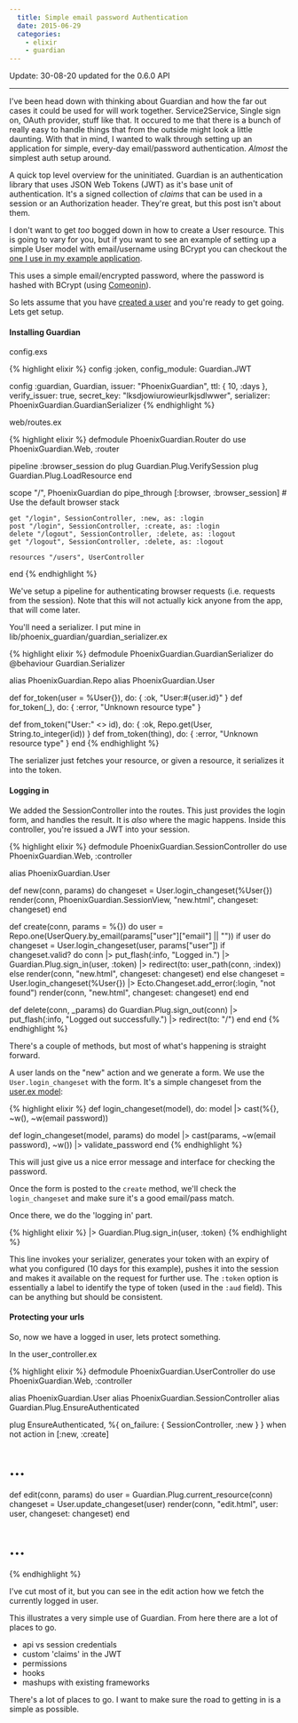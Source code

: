 ```yaml
---
  title: Simple email password Authentication
  date: 2015-06-29
  categories:
    - elixir
    - guardian
---
```


Update: 30-08-20 updated for the 0.6.0 API

--------------------------------------------------------

I've been head down with thinking about Guardian and how the far out cases it
could be used for will work together. Service2Service, Single sign on, OAuth
provider, stuff like that. It occured to me that there is a bunch of really easy
to handle things that from the outside might look a little daunting. With that
in mind, I wanted to walk through setting up an application for simple,
every-day email/password authentication. _Almost_ the simplest auth setup
around.

A quick top level overview for the uninitiated. Guardian is an authentication
library that uses JSON Web Tokens (JWT) as it's base unit of authentication.
It's a signed collection of _claims_ that can be used in a session or an
Authorization header. They're great, but this post isn't about them.

I don't want to get _too_ bogged down in how to create a User resource. This is
going to vary for you, but if you want to see an example of setting up a simple
User model with email/username using BCrypt you can checkout the [one I use in my example application](https://github.com/hassox/phoenix_guardian/blob/master/web/models/user.ex).

This uses a simple email/encrypted password, where the password is hashed with
BCrypt (using
[Comeonin](https://github.com/elixircnx/comeoni://github.com/elixircnx/comeonin)).

So lets assume that you have [created a
user](https://github.com/hassox/phoenix_guardian/blob/master/web/controllers/user_controller.ex) and you're ready to get going. Lets get setup.

#### Installing Guardian

config.exs

{% highlight elixir %}
config :joken, config_module: Guardian.JWT

config :guardian, Guardian,
      issuer: "PhoenixGuardian",
      ttl: { 10, :days },
      verify_issuer: true,
      secret_key: "lksdjowiurowieurlkjsdlwwer",
      serializer: PhoenixGuardian.GuardianSerializer
{% endhighlight %}

web/routes.ex

{% highlight elixir %}
defmodule PhoenixGuardian.Router do
  use PhoenixGuardian.Web, :router

  pipeline :browser_session do
    plug Guardian.Plug.VerifySession
    plug Guardian.Plug.LoadResource
  end

  scope "/", PhoenixGuardian do
    pipe_through [:browser, :browser_session] # Use the default browser stack

    get "/login", SessionController, :new, as: :login
    post "/login", SessionController, :create, as: :login
    delete "/logout", SessionController, :delete, as: :logout
    get "/logout", SessionController, :delete, as: :logout

    resources "/users", UserController
  end
{% endhighlight %}

We've setup a pipeline for authenticating browser requests (i.e. requests from
the session). Note that this will not actually kick anyone from the app, that
will come later.

You'll need a serializer. I put mine in lib/phoenix\_guardian/guardian\_serializer.ex

{% highlight elixir %}
defmodule PhoenixGuardian.GuardianSerializer do
  @behaviour Guardian.Serializer

  alias PhoenixGuardian.Repo
  alias PhoenixGuardian.User

  def for_token(user = %User{}), do: { :ok, "User:#{user.id}" }
  def for_token(_), do: { :error, "Unknown resource type" }

  def from_token("User:" <> id), do: { :ok, Repo.get(User, String.to_integer(id)) }
  def from_token(thing), do: { :error, "Unknown resource type" }
end
{% endhighlight %}

The serializer just fetches your resource, or given a resource, it serializes it
into the token.

#### Logging in

We added the SessionController into the routes. This just provides the login
form, and handles the result. It is _also_ where the magic happens. Inside this
controller, you're issued a JWT into your session.

{% highlight elixir %}
defmodule PhoenixGuardian.SessionController do
  use PhoenixGuardian.Web, :controller

  alias PhoenixGuardian.User

  def new(conn, params) do
    changeset = User.login_changeset(%User{})
    render(conn, PhoenixGuardian.SessionView, "new.html", changeset: changeset)
  end

  def create(conn, params = %{}) do
    user = Repo.one(UserQuery.by_email(params["user"]["email"] || ""))
    if user do
      changeset = User.login_changeset(user, params["user"])
      if changeset.valid? do
        conn
        |> put_flash(:info, "Logged in.")
        |> Guardian.Plug.sign_in(user, :token)
        |> redirect(to: user_path(conn, :index))
      else
        render(conn, "new.html", changeset: changeset)
      end
    else
      changeset = User.login_changeset(%User{}) |> Ecto.Changeset.add_error(:login, "not found")
      render(conn, "new.html", changeset: changeset)
    end
  end

  def delete(conn, _params) do
    Guardian.Plug.sign_out(conn)
    |> put_flash(:info, "Logged out successfully.")
    |> redirect(to: "/")
  end
end
{% endhighlight %}

There's a couple of methods, but most of what's happening is straight forward.

A user lands on the "new" action and we generate a form. We use the
`User.login_changeset` with the form. It's a simple changeset from the [user.ex model](https://github.com/hassox/phoenix_guardian/blob/master/web/models/user.ex):

{% highlight elixir %}
def login_changeset(model), do: model |> cast(%{}, ~w(), ~w(email password))

def login_changeset(model, params) do
  model
  |> cast(params, ~w(email password), ~w())
  |> validate_password
end
{% endhighlight %}

This will just give us a nice error message and interface for checking the
password.

Once the form is posted to the `create` method, we'll check the
`login_changeset` and make sure it's a good email/pass match.

Once there, we do the 'logging in' part.

{% highlight elixir %}
  |> Guardian.Plug.sign_in(user, :token)
{% endhighlight %}

This line invokes your serializer, generates your token with an expiry of what
you configured (10 days for this example), pushes it into the session and makes
it available on the request for further use. The `:token` option is essentially
a label to identify the type of token (used in the `:aud` field). This can be
anything but should be consistent.

#### Protecting your urls

So, now we have a logged in user, lets protect something.

In the user\_controller.ex

{% highlight elixir %}
defmodule PhoenixGuardian.UserController do
  use PhoenixGuardian.Web, :controller

  alias PhoenixGuardian.User
  alias PhoenixGuardian.SessionController
  alias Guardian.Plug.EnsureAuthenticated

  plug EnsureAuthenticated, %{ on_failure: { SessionController, :new } } when not action in [:new, :create]

  # …

  def edit(conn, params) do
    user = Guardian.Plug.current_resource(conn)
    changeset = User.update_changeset(user)
    render(conn, "edit.html", user: user, changeset: changeset)
  end

  # …

{% endhighlight %}

I've cut most of it, but you can see in the edit action how we fetch the currently logged in user.

This illustrates a very simple use of Guardian. From here there are a lot of
places to go.

* api vs session credentials
* custom 'claims' in the JWT
* permissions
* hooks
* mashups with existing frameworks

There's a lot of places to go. I want to make sure the road to getting in is a
simple as possible.

